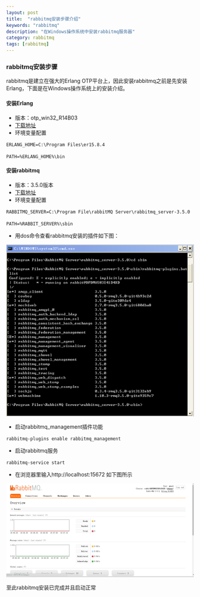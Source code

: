 ```yaml
---
layout: post
title:  "rabbitmq安装步骤介绍"
keywords: "rabbitmq"
description: "在Windows操作系统中安装rabbitmq服务器"
category: rabbitmq 
tags: [rabbitmq]
---
```

### rabbitmq安装步骤
rabbitmq是建立在强大的Erlang OTP平台上，因此安装rabbitmq之前是先安装Erlang，下面是在Windows操作系统上的安装介绍。
#### 安装Erlang
 * 版本：otp_win32_R14B03
 * [下载地址](http://www.erlang.org)
 * 环境变量配置
 
 ```
 ERLANG_HOME=C:\Program Files\er15.8.4
 
 PATH=%ERLANG_HOME%\bin
 ```
#### 安装rabbitmq
 
 * 版本：3.5.0版本
 * [下载地址](http://www.rabbitmq.com/download.html)
 * 环境变量配置
 
 ```
 RABBITMQ_SERVER=C:\Program File\rabbitMQ Server\rabbitmq_server-3.5.0
 
 PATH=%RABBIT_SERVER%\sbin
 ```
 * 用dos命令查看rabbitmq安装的插件如下图：
 
 ![图1](/static/images/rabbitmq01.png)
 
 * 启动rabbitmq_management插件功能
 
 ```
 rabbitmq-plugins enable rabbitmq_management
 ```
 * 启动rabbitmq服务
 
 ```
 rabbitmq-service start
 ```
 * 在浏览器里输入http://localhost:15672 如下图所示
 
 ![图2](/static/images/rabbitmq02.jpg)
 
 至此rabbitmq安装已完成并且启动正常